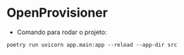 # OpenProvisioner

- Comando para rodar o projeto:
```
poetry run uvicorn app.main:app --reload --app-dir src
```